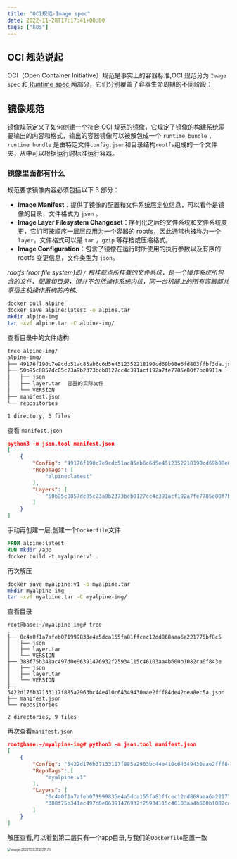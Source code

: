 ```yaml
---
title: "OCI规范-Image spec"
date: 2022-11-28T17:17:41+08:00
tags: ["k8s"]
---
```


## OCI 规范说起

OCI（Open Container Initiative）规范是事实上的容器标准,OCI 规范分为 `Image spec` 和[ Runtime spec ](http://inksnw.asuscomm.com:3001/post/runc/)两部分，它们分别覆盖了容器生命周期的不同阶段：

## 镜像规范

镜像规范定义了如何创建一个符合 OCI 规范的镜像，它规定了镜像的构建系统需要输出的内容和格式，输出的容器镜像可以被解包成一个 `runtime bundle` ，`runtime bundle` 是由特定文件`config.json`和目录结构`rootfs`组成的一个文件夹，从中可以根据运行时标准运行容器。

### 镜像里面都有什么

规范要求镜像内容必须包括以下 3 部分：

- **Image Manifest**：提供了镜像的配置和文件系统层定位信息，可以看作是镜像的目录，文件格式为 `json` 。
- **Image Layer Filesystem Changeset**：序列化之后的文件系统和文件系统变更，它们可按顺序一层层应用为一个容器的 rootfs，因此通常也被称为一个 `layer`，文件格式可以是 `tar` ，`gzip` 等存档或压缩格式。
- **Image Configuration**：包含了镜像在运行时所使用的执行参数以及有序的 rootfs 变更信息，文件类型为 `json`。

*rootfs (root file system)即 `/` 根挂载点所挂载的文件系统，是一个操作系统所包含的文件、配置和目录，但并不包括操作系统内核，同一台机器上的所有容器都共享宿主机操作系统的内核。*

```bash
docker pull alpine
docker save alpine:latest -o alpine.tar
mkdir alpine-img
tar -xvf alpine.tar -C alpine-img/
```

查看目录中的文件结构

```bash
tree alpine-img/
alpine-img/
├── 49176f190c7e9cdb51ac85ab6c6d5e4512352218190cd69b08e6fd803ffbf3da.json runc用到的启动文件
├── 50b95c8857dc05c23a9b2373bcb0127cc4c391acf192a7fe7785e80f7bc0911a
│   ├── json
│   ├── layer.tar  容器的实际文件
│   └── VERSION    
├── manifest.json
└── repositories

1 directory, 6 files
```

查看 `manifest.json`

```json
python3 -m json.tool manifest.json 
[
    {
        "Config": "49176f190c7e9cdb51ac85ab6c6d5e4512352218190cd69b08e6fd803ffbf3da.json",
        "RepoTags": [
            "alpine:latest"
        ],
        "Layers": [
            "50b95c8857dc05c23a9b2373bcb0127cc4c391acf192a7fe7785e80f7bc0911a/layer.tar"
        ]
    }
]
```

手动再创建一层,创建一个`Dockerfile`文件

```dockerfile
FROM alpine:latest
RUN mkdir /app
docker build -t myalpine:v1 .
```

再次解压

```bash
docker save myalpine:v1 -o myalpine.tar
mkdir myalpine-img
tar -xvf myalpine.tar -C myalpine-img/
```

查看目录

```
root@base:~/myalpine-img# tree
.
├── 0c4a0f1a7afeb071999833e4a5dca155fa81ffcec12dd868aaa6a221775bf8c5
│   ├── json
│   ├── layer.tar
│   └── VERSION
├── 388f75b341ac497d0e06391476932f25934115c46103aa4b600b1082ca0f843e
│   ├── json
│   ├── layer.tar
│   └── VERSION
├── 5422d176b37133117f885a2963bc44e410c64349430aae2fff84de42dea8ec5a.json
├── manifest.json
└── repositories

2 directories, 9 files
```

再次查看`manifest.json`

```json
root@base:~/myalpine-img# python3 -m json.tool manifest.json 
[
    {
        "Config": "5422d176b37133117f885a2963bc44e410c64349430aae2fff84de42dea8ec5a.json",
        "RepoTags": [
            "myalpine:v1"
        ],
        "Layers": [
            "0c4a0f1a7afeb071999833e4a5dca155fa81ffcec12dd868aaa6a221775bf8c5/layer.tar",
            "388f75b341ac497d0e06391476932f25934115c46103aa4b600b1082ca0f843e/layer.tar"
        ]
    }
]
```

解压查看,可以看到第二层只有一个app目录,与我们的`Dockerfile`配置一致

<img src="http://inksnw.asuscomm.com:3001/blog/容器技术原理-OCI规范_2eef73d14d6af274763c853300f0a7e1.png" alt="image-20221128213021570" style="zoom:50%;" />

